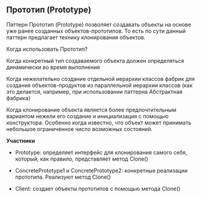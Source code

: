 ## Прототип (Prototype)

Паттерн Прототип (Prototype) позволяет создавать объекты на основе уже ранее созданных объектов-прототипов. То есть по сути данный паттерн предлагает технику клонирования объектов.

Когда использовать Прототип?

Когда конкретный тип создаваемого объекта должен определяться динамически во время выполнения

Когда нежелательно создание отдельной иерархии классов фабрик для создания объектов-продуктов из параллельной иерархии классов (как это делается, например, при использовании паттерна Абстрактная фабрика)

Когда клонирование объекта является более предпочтительным вариантом нежели его создание и инициализация с помощью конструктора. Особенно когда известно, что объект может принимать небольшое ограниченное число возможных состояний.

**Участники**
* Prototype: определяет интерфейс для клонирования самого себя, который, как правило, представляет метод Clone()

* ConcretePrototype1 и ConcretePrototype2: конкретные реализации прототипа. Реализуют метод Clone()

* Client: создает объекты прототипов с помощью метода Clone()